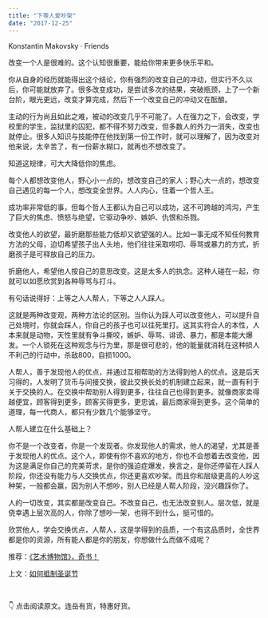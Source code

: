 ```yaml
---
title: "下等人爱吵架"
date: "2017-12-25"
---
```


Konstantin Makovsky · Friends

改变一个人是很难的。这个认知很重要，能给你带来更多快乐平和。

你从自身的经历就能得出这个结论，你有强烈的改变自己的冲动，但实行不久以后，你可能就放弃了。很多改变成功，是尝试多次的结果，突破瓶颈，上了一个新台阶，眼光更远，改变才算完成，然后下一个改变自己的冲动又在酝酿。

主动的行为尚且如此之难，被动的改变几乎不可能了。人在强力之下，会改变，学校里的学生，监狱里的囚犯，都不得不努力改变，但多数人的外力一消失，改变也就停止。很多人知识与技能停在他找到第一份工作时，就可以理解了，因为改变对他来说，太辛苦了，有一份薪水糊口，就再也不想改变了。

知道这规律，可大大降低你的焦虑。

每个人都想改变他人，野心小一点的，想改变自己的家人；野心大一点的，想改变自己遇见的每一个人，想改变全世界。人人内心，住着一个哲人王。

成功率非常低的事，但每个哲人王都认为自己可以成功，这不可跨越的鸿沟，产生了巨大的焦虑、愤怒与绝望，它驱动争吵、嫉妒、仇恨和杀戮。

改变他人的欲望，最折磨那些能力低却又欲望强的人。比如一事无成不知任何教育方法的父母，迫切希望孩子出人头地，他们往往采取唠叨、辱骂或暴力的方式，折磨孩子是可释放自己的压力。

折磨他人，希望他人按自己的意思改变。这是太多人的执念。这种人碰在一起，你就可以如愿欣赏到各种辱骂与打斗。

有句话说得好：上等之人人帮人，下等之人人踩人。

这就是两种改变观，两种方法论的区别。当你认为踩人可以改变他人，可以提升自己处境时，你就会踩人，你自己的孩子也可以往死里打。这其实符合人的本性，人本来就是动物，天性里就有争斗撕咬，嫉妒、辱骂、诽谤、暴力，都是本能大爆发。一个人锁死在这种观念与行为里，那是很可悲的，他的能量就消耗在这种损人不利己的行动中，杀敌800，自损1000。

人帮人，善于发现他人的优点，并通过互相帮助的方法得到他人的优点。这是后天习得的，人发明了货币与间接交换，彼此交换长处的机制建立起来，就一直有利于关于交换的人。在交换中帮助别人得到更多，往往自己也得到更多。就像商家卖得越便宜，顾客得到更多，顾客买得更多，更忠诚，最后商家得到更多。这个简单的道理，每一代商人，都只有少数几个能够坚守。

人帮人建立在什么基础上？

你不是一个改变者，你是一个发现者。你发现他人的需求，他人的渴望，尤其是善于发现他人的优点。这个人，即使有你不喜欢的地方，你也不会想着去改变他，因为这是满足你自己的完美苛求，是你的强迫症爆发，换言之，是你还停留在人踩人阶段，你还没有能力与人交换优点，你还更喜欢吵架。而且你和层级更高的人吵这种架，一般都会赢，因为别人不想吵，别人已经是人帮人阶段，没兴趣踩你了。

人的一切改变，其实都是改变自己。不改变自己，也无法改变别人。层次低，就是侥幸遇上层次高的人，你除了想吵一架，也得不到什么，挺可惜的。

欣赏他人，学会交换优点，人帮人，这是学得到的品质，一个有这品质时，全世界都是你的资源，所有能人都是你的朋友，你想做什么而做不成呢？

推荐：[《艺术博物馆》，奇书！](http://mp.weixin.qq.com/s?__biz=MjM5NDU0Mjk2MQ==&mid=2651624715&idx=4&sn=420956b6e30d6f10668057150e6bbd1a&chksm=bd7e11158a0998031c84c5d0949d2672fe43d08e70c5ed69fc395453905ff0253d5e60385baa&scene=21#wechat_redirect)

上文：[如何抵制圣诞节](http://mp.weixin.qq.com/s?__biz=MjM5NDU0Mjk2MQ==&mid=2651624789&idx=1&sn=d5d06f4fbc59a9b8d97b644949d983cf&chksm=bd7e114b8a09985d6197f9886c4455845dd7ffc435caf84c8a48b29374c88251e8214a0fda69&scene=21#wechat_redirect)

 

👇 点击阅读原文。连岳有货，特惠好货。
